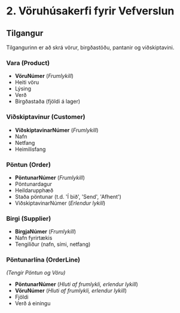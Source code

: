 # 2. Vöruhúsakerfi fyrir Vefverslun

## Tilgangur
Tilgangurinn er að skrá vörur, birgðastöðu, pantanir og viðskiptavini.

### Vara (Product)
- **VöruNúmer** (*Frumlykill*)
- Heiti vöru
- Lýsing
- Verð
- Birgðastaða (fjöldi á lager)

### Viðskiptavinur (Customer)
- **ViðskiptavinarNúmer** (*Frumlykill*)
- Nafn
- Netfang
- Heimilisfang

### Pöntun (Order)
- **PöntunarNúmer** (*Frumlykill*)
- Pöntunardagur
- Heildarupphæð
- Staða pöntunar (t.d. 'Í bið', 'Send', 'Afhent')
- ViðskiptavinarNúmer (*Erlendur lykill*)

### Birgi (Supplier)
- **BirgjaNúmer** (*Frumlykill*)
- Nafn fyrirtækis
- Tengiliður (nafn, sími, netfang)

### Pöntunarlína (OrderLine)
*(Tengir Pöntun og Vöru)*
- **PöntunarNúmer** (*Hluti af frumlykli, erlendur lykill*)
- **VöruNúmer** (*Hluti af frumlykli, erlendur lykill*)
- Fjöldi
- Verð á einingu
